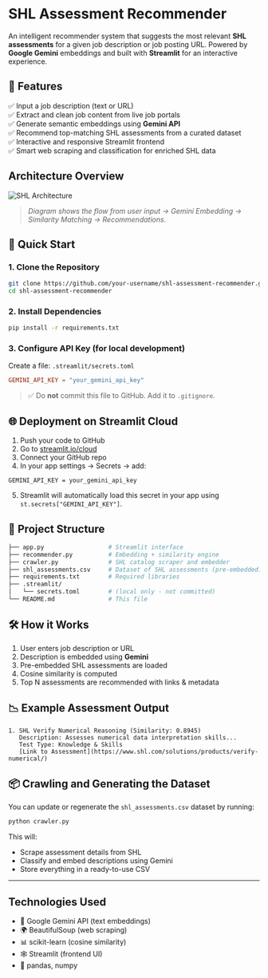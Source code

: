 
# SHL Assessment Recommender

An intelligent recommender system that suggests the most relevant **SHL assessments** for a given job description or job posting URL. Powered by **Google Gemini** embeddings and built with **Streamlit** for an interactive experience.



## 🌟 Features

✅ Input a job description (text or URL)  
✅ Extract and clean job content from live job portals  
✅ Generate semantic embeddings using **Gemini API**  
✅ Recommend top-matching SHL assessments from a curated dataset  
✅ Interactive and responsive Streamlit frontend  
✅ Smart web scraping and classification for enriched SHL data  


##  Architecture Overview


![SHL Architecture](assets/architecture.png)


<!-- PLACEHOLDER: Paste your architecture diagram here (PNG, SVG, etc.) -->

> _Diagram shows the flow from user input → Gemini Embedding → Similarity Matching → Recommendations._



## 🚀 Quick Start

### 1. Clone the Repository

```bash
git clone https://github.com/your-username/shl-assessment-recommender.git
cd shl-assessment-recommender
```

### 2. Install Dependencies

```bash
pip install -r requirements.txt
```

### 3. Configure API Key (for local development)

Create a file: `.streamlit/secrets.toml`  
```toml
GEMINI_API_KEY = "your_gemini_api_key"
```

> ✅ Do **not** commit this file to GitHub. Add it to `.gitignore`.



## 🌐 Deployment on Streamlit Cloud

1. Push your code to GitHub
2. Go to [streamlit.io/cloud](https://streamlit.io/cloud)
3. Connect your GitHub repo
4. In your app settings → Secrets → add:

```
GEMINI_API_KEY = your_gemini_api_key
```

5. Streamlit will automatically load this secret in your app using `st.secrets["GEMINI_API_KEY"]`.



## 🧩 Project Structure

```bash
├── app.py                  # Streamlit interface
├── recommender.py          # Embedding + similarity engine
├── crawler.py              # SHL catalog scraper and embedder
├── shl_assessments.csv     # Dataset of SHL assessments (pre-embedded)
├── requirements.txt        # Required libraries
├── .streamlit/
│   └── secrets.toml        # (local only - not committed)
└── README.md               # This file
```



## 🛠️ How it Works

1. User enters job description or URL
2. Description is embedded using **Gemini**
3. Pre-embedded SHL assessments are loaded
4. Cosine similarity is computed
5. Top N assessments are recommended with links & metadata



## 📉 Example Assessment Output

```text
1. SHL Verify Numerical Reasoning (Similarity: 0.8945)
   Description: Assesses numerical data interpretation skills...
   Test Type: Knowledge & Skills
   [Link to Assessment](https://www.shl.com/solutions/products/verify-numerical/)
```



## 📦 Crawling and Generating the Dataset

You can update or regenerate the `shl_assessments.csv` dataset by running:

```bash
python crawler.py
```

This will:
- Scrape assessment details from SHL
- Classify and embed descriptions using Gemini
- Store everything in a ready-to-use CSV

---

##  Technologies Used

- 🧠 Google Gemini API (text embeddings)
- 🌍 BeautifulSoup (web scraping)
- 📊 scikit-learn (cosine similarity)
- 🕸️ Streamlit (frontend UI)
- 🐼 pandas, numpy
